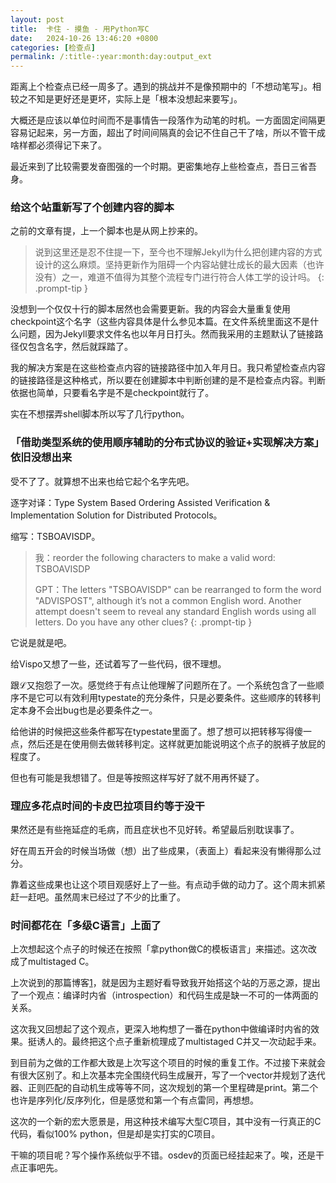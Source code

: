 ```yaml
---
layout: post
title:  卡住 - 摸鱼 - 用Python写C
date:   2024-10-26 13:46:20 +0800
categories: [检查点]
permalink: /:title-:year:month:day:output_ext
---
```


距离上个检查点已经一周多了。遇到的挑战并不是像预期中的「不想动笔写」。相较之不知是更好还是更坏，实际上是「根本没想起来要写」。

大概还是应该以单位时间而不是事情告一段落作为动笔的时机。一方面固定间隔更容易记起来，另一方面，超出了时间间隔真的会记不住自己干了啥，所以不管干成啥样都必须得记下来了。

最近来到了比较需要发奋图强的一个时期。更密集地存上些检查点，吾日三省吾身。

### 给这个站重新写了个创建内容的脚本

之前的文章有提，上一个脚本也是从网上抄来的。

> 说到这里还是忍不住提一下，至今也不理解Jekyll为什么把创建内容的方式设计的这么麻烦。坚持更新作为阻碍一个内容站健壮成长的最大因素（也许没有）之一，难道不值得为其整个流程专门进行符合人体工学的设计吗。
{: .prompt-tip }

没想到一个仅仅十行的脚本居然也会需要更新。我的内容会大量重复使用checkpoint这个名字（这些内容具体是什么参见本篇。在文件系统里面这不是什么问题，因为Jekyll要求文件名也以年月日打头。然而我采用的主题默认了链接路径仅包含名字，然后就踩踏了。

我的解决方案是在这些检查点内容的链接路径中加入年月日。我只希望检查点内容的链接路径是这种格式，所以要在创建脚本中判断创建的是不是检查点内容。判断依据也简单，只要看名字是不是checkpoint就行了。

实在不想摆弄shell脚本所以写了几行python。

### 「借助类型系统的使用顺序辅助的分布式协议的验证+实现解决方案」依旧没想出来

受不了了。就算想不出来也给它起个名字先吧。

逐字对译：Type System Based Ordering Assisted Verification & Implementation Solution for Distributed Protocols。

缩写：TSBOAVISDP。

> 我：reorder the following characters to make a valid word: TSBOAVISDP
>
> GPT：The letters "TSBOAVISDP" can be rearranged to form the word "ADVISPOST", although it’s not a common English word. Another attempt doesn't seem to reveal any standard English words using all letters. Do you have any other clues?
{: .prompt-tip }

它说是就是吧。

给Vispo又想了一些，还试着写了一些代码，很不理想。

跟ℒ又抱怨了一次。感觉终于有点让他理解了问题所在了。一个系统包含了一些顺序不是它可以有效利用typestate的充分条件，只是必要条件。这些顺序的转移判定本身不会出bug也是必要条件之一。

给他讲的时候把这些条件都写在typestate里面了。想了想可以把转移写得傻一点，然后还是在使用侧去做转移判定。这样就更加能说明这个点子的脱裤子放屁的程度了。

但也有可能是我想错了。但是等按照这样写好了就不用再怀疑了。

### 理应多花点时间的卡皮巴拉项目约等于没干

果然还是有些拖延症的毛病，而且症状也不见好转。希望最后别耽误事了。

好在周五开会的时候当场做（想）出了些成果，（表面上）看起来没有懒得那么过分。

靠着这些成果也让这个项目观感好上了一些。有点动手做的动力了。这个周末抓紧赶一赶吧。虽然周末已经过了不少的比重了。

### 时间都花在「多级C语言」上面了

上次想起这个点子的时候还在按照「拿python做C的模板语言」来描述。这次改成了multistaged C。

上次说到的那篇博客[1]，就是因为主题好看导致我开始搭这个站的万恶之源，提出了一个观点：编译时内省（introspection）和代码生成是缺一不可的一体两面的关系。

这次我又回想起了这个观点，更深入地构想了一番在python中做编译时内省的效果。挺诱人的。最终把这个点子重新梳理成了multistaged C并又一次动起手来。

到目前为之做的工作都大致是上次写这个项目的时候的重复工作。不过接下来就会有很大区别了。和上次基本完全围绕代码生成展开，写了一个vector并规划了迭代器、正则匹配的自动机生成等等不同，这次规划的第一个里程碑是print。第二个也许是序列化/反序列化，但是感觉和第一个有点雷同，再想想。

这次的一个新的宏大愿景是，用这种技术编写大型C项目，其中没有一行真正的C代码，看似100% python，但是却是实打实的C项目。

干嘛的项目呢？写个操作系统似乎不错。osdev的页面已经挂起来了。唉，还是干点正事吧先。

[1]: https://brevzin.github.io/c++/2024/09/30/annotations/